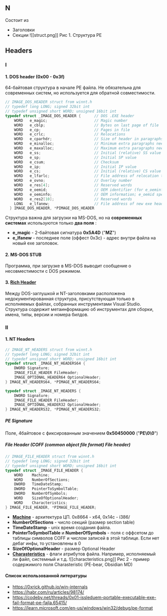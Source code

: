 
## N
Состоит из
- Заголовки
- Секции
![[struct.png]]
Рис 1. Структура PE
## Headers
### I
#### 1. DOS header (0x00 - 0x3f)

64-байтовая структура в начале PE файла. Не обязательна для современных систем, но используется для обратной совместимости. 
```c
// IMAGE_DOS_HEADER struct from winnt.h
// typedef long LONG; signed 32bit int
// typedef unsigned short WORD; unsigned 16bit int
typedef struct _IMAGE_DOS_HEADER {      // DOS .EXE header
    WORD   e_magic;                     // Magic number
    WORD   e_cblp;                      // Bytes on last page of file
    WORD   e_cp;                        // Pages in file
    WORD   e_crlc;                      // Relocations
    WORD   e_cparhdr;                   // Size of header in paragraphs
    WORD   e_minalloc;                  // Minimum extra paragraphs needed
    WORD   e_maxalloc;                  // Maximum extra paragraphs needed
    WORD   e_ss;                        // Initial (relative) SS value
    WORD   e_sp;                        // Initial SP value
    WORD   e_csum;                      // Checksum
    WORD   e_ip;                        // Initial IP value
    WORD   e_cs;                        // Initial (relative) CS value
    WORD   e_lfarlc;                    // File address of relocation table
    WORD   e_ovno;                      // Overlay number
    WORD   e_res[4];                    // Reserved words
    WORD   e_oemid;                     // OEM identifier (for e_oeminfo)
    WORD   e_oeminfo;                   // OEM information; e_oemid specific
    WORD   e_res2[10];                  // Reserved words
    LONG   e_lfanew;                    // File address of new exe header
  } IMAGE_DOS_HEADER, *PIMAGE_DOS_HEADER
```
Структура важна для загрузки на MS-DOS, но на **современных системах** используются только **два поля** : 

- **e_magic** - 2-байтовая сигнатура **0x5A4D** ("**MZ**")
- **e_lfanew** - последнее поле (оффест 0x3c) - адрес внутри файла на новый exe заголовок.

#### 2. MS-DOS STUB

Программа, при загрузке в MS-DOS выводит сообщение о несовместимости с DOS режимом.

#### 3. [Rich Header](https://habr.com/ru/articles/98174/)

Между  DOS-заглушкой и NT-заголовками расположена недокументированная структура, присутствующая только в исполняемых файлах, собранных инструментами Visual Studio. Структура содержит метаинформацию об инструментах для сборки, имена, типы, версии и номера билдов.

### II 
#### 1. NT Headers

```c
// IMAGE_NT_HEADERS struct from winnt.h
// typedef long LONG; signed 32bit int
// typedef unsigned short WORD; unsigned 16bit int
typedef struct _IMAGE_NT_HEADERS64 {
    DWORD Signature;
    IMAGE_FILE_HEADER FileHeader;
    IMAGE_OPTIONAL_HEADER64 OptionalHeader;
} IMAGE_NT_HEADERS64, *PIMAGE_NT_HEADERS64;

typedef struct _IMAGE_NT_HEADERS {
    DWORD Signature;
    IMAGE_FILE_HEADER FileHeader;
    IMAGE_OPTIONAL_HEADER32 OptionalHeader;
} IMAGE_NT_HEADERS32, *PIMAGE_NT_HEADERS32;

```
##### PE Signature
Поле, 4байтовое с фиксированным значением **0x50450000** ("**PE\\0\\0**")

##### File Header (COFF (common object file format) File header)
```c
// IMAGE_FILE_HEADER struct from winnt.h
// typedef long LONG; signed 32bit int
// typedef unsigned short WORD; unsigned 16bit int
typedef struct _IMAGE_FILE_HEADER {
    WORD    Machine;
    WORD    NumberOfSections;
    DWORD   TimeDateStamp;
    DWORD   PointerToSymbolTable;
    DWORD   NumberOfSymbols;
    WORD    SizeOfOptionalHeader;
    WORD    Characteristics;
} IMAGE_FILE_HEADER, *PIMAGE_FILE_HEADER;

```
- **[Machine](https://learn.microsoft.com/en-us/windows/win32/debug/pe-format)** - архитектура ЦП. 0x8664 - x64, 0x14c - i386/
- **NumberOfSections** - число секций (размер section table)
- **TimeDateStamp** - unix время создания файла.
- **PointerToSymbolTable** и **NumberOfSymbols** - поля с оффсетом до таблицы символов COFF и числом записей в этой таблице. Если нет дебаг инфы, то установлены в 0
- **SizeOfOptionalHeader** - размер Optional Header
- **[Charasteristics](https://learn.microsoft.com/en-us/windows/win32/debug/pe-format#characteristics)** - флаги атрибутов файла. Например, исполняемый ли файл, системный и т.д.
![[characteristics.png]]
Рис 2 - пример содержимого поля Charasteristic (PE-bear, Obsidian MD)


####  Список использованной литературы
- https://0xrick.github.io/win-internals
- https://habr.com/ru/articles/98174/
- https://codeby.net/threads/0x01-issleduem-portable-executable-exe-fajl-format-pe-fajla.65415/
- https://learn.microsoft.com/en-us/windows/win32/debug/pe-format
